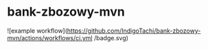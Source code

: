 # bank-zbozowy-mvn
![example workflow](https://github.com/IndigoTachi/bank-zbozowy-mvn/actions/workflows/ci.yml
/badge.svg)
